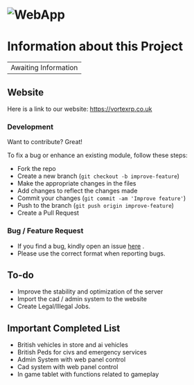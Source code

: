 # ![WebApp](https://i.imgur.com/loal9xU.jpg)


# Information about this Project
<table>
<tr>
<td>
  Awaiting Information
</td>
</tr>
</table>


## Website
Here is a link to our website:  https://vortexrp.co.uk

### Development
Want to contribute? Great!

To fix a bug or enhance an existing module, follow these steps:

- Fork the repo
- Create a new branch (`git checkout -b improve-feature`)
- Make the appropriate changes in the files
- Add changes to reflect the changes made
- Commit your changes (`git commit -am 'Improve feature'`)
- Push to the branch (`git push origin improve-feature`)
- Create a Pull Request 

### Bug / Feature Request

- If you find a bug, kindly open an issue [here](https://github.com/MrAdapt/Fivem-Updates/issues/new) .
- Please use the correct format when reporting bugs.

## To-do
- Improve the stability and optimization of the server
- Import the cad / admin system to the website
- Create Legal/Illegal Jobs.

## Important Completed List
- British vehicles in store and ai vehicles
- British Peds for civs and emergency services
- Admin System with web panel control
- Cad system with web panel control
- In game tablet with functions related to gameplay